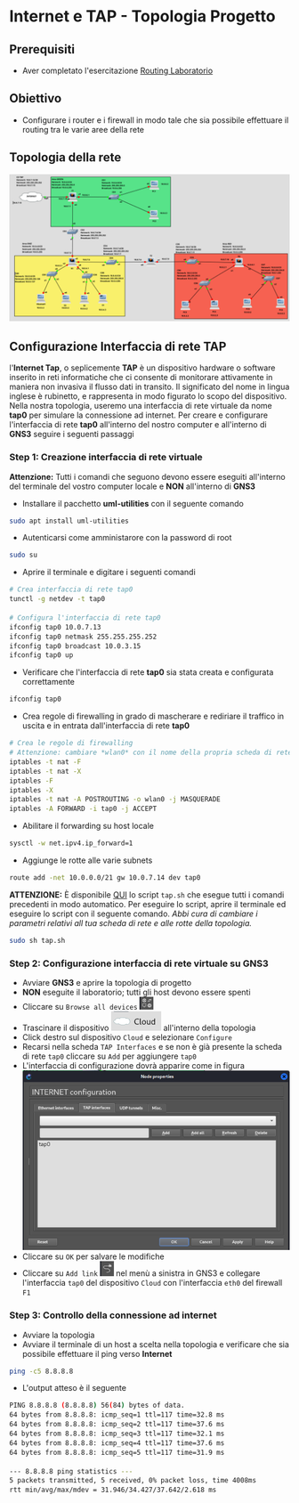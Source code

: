 # Internet e TAP - Topologia Progetto

## Prerequisiti
- Aver completato l'esercitazione [Routing Laboratorio](https://github.com/fpacenza/Fondamenti-di-Reti-e-Sicurezza-Informatica/tree/main/Routing)

## Obiettivo
- Configurare i router e i firewall in modo tale che sia possibile effettuare il routing tra le varie aree della rete

## Topologia della rete
![alt text](https://github.com/fpacenza/Fondamenti-di-Reti-e-Sicurezza-Informatica/blob/main/Routing/project_topology_gns3.png?raw=true)


## Configurazione Interfaccia di rete TAP
l'**Internet Tap**, o seplicemente **TAP** è un dispositivo hardware o software inserito in reti informatiche che ci consente di monitorare attivamente in maniera non invasiva il flusso dati in transito. Il significato del nome in lingua inglese è rubinetto, e rappresenta in modo figurato lo scopo del dispositivo.
Nella nostra topologia, useremo una interfaccia di rete virtuale da nome **tap0** per simulare la connessione ad internet. Per creare e configurare l'interfaccia di rete **tap0** all'interno del nostro computer e all'interno di **GNS3** seguire i seguenti passaggi

### Step 1: Creazione interfaccia di rete virtuale
**Attenzione:** Tutti i comandi che seguono devono essere eseguiti all'interno del terminale del vostro computer locale e **NON** all'interno di **GNS3**

- Installare il pacchetto **uml-utilities** con il seguente comando
```bash
sudo apt install uml-utilities
```

- Autenticarsi come amministarore con la password di root
```bash
sudo su
```

- Aprire il terminale e digitare i seguenti comandi
```bash
# Crea interfaccia di rete tap0
tunctl -g netdev -t tap0

# Configura l'interfaccia di rete tap0
ifconfig tap0 10.0.7.13
ifconfig tap0 netmask 255.255.255.252
ifconfig tap0 broadcast 10.0.3.15
ifconfig tap0 up
```

- Verificare che l'interfaccia di rete **tap0** sia stata creata e configurata correttamente
```bash
ifconfig tap0
```

- Crea regole di firewalling in grado di mascherare e rediriare il traffico in uscita e in entrata dall'interfaccia di rete **tap0**
```bash
# Crea le regole di firewalling
# Attenzione: cambiare *wlan0* con il nome della propria scheda di rete attualmente connessa alla rete internet
iptables -t nat -F
iptables -t nat -X
iptables -F
iptables -X
iptables -t nat -A POSTROUTING -o wlan0 -j MASQUERADE
iptables -A FORWARD -i tap0 -j ACCEPT
```

- Abilitare il forwarding su host locale 
```bash
sysctl -w net.ipv4.ip_forward=1
```

- Aggiunge le rotte alle varie subnets
```bash
route add -net 10.0.0.0/21 gw 10.0.7.14 dev tap0
```

**ATTENZIONE:** È disponibile [QUI](https://github.com/fpacenza/Fondamenti-di-Reti-e-Sicurezza-Informatica/blob/main/Internet%20e%20TAP/tap.sh?raw=true) lo script ``tap.sh`` che esegue tutti i comandi precedenti in modo automatico. Per eseguire lo script, aprire il terminale ed eseguire lo script con il seguente comando.
*Abbi cura di cambiare i parametri relativi all tua scheda di rete e alle rotte della topologia.*
```bash
sudo sh tap.sh
```

### Step 2: Configurazione interfaccia di rete virtuale su GNS3
- Avviare **GNS3** e aprire la topologia di progetto
- **NON** eseguite il laboratorio; tutti gli host devono essere spenti
- Cliccare su `Browse all devices` <img src="https://github.com/fpacenza/Fondamenti-di-Reti-e-Sicurezza-Informatica/blob/main/Routing/browse_all_devices.png?raw=true" width="25">
- Trascinare il dispositivo <img src="https://github.com/fpacenza/Fondamenti-di-Reti-e-Sicurezza-Informatica/blob/main/Internet%20e%20TAP/cloud.png?raw=true"> all'interno della topologia
- Click destro sul dispositivo `Cloud` e selezionare `Configure`
- Recarsi nella scheda `TAP Interfaces` e se non è già presente la scheda di rete `tap0` cliccare su `Add` per aggiungere `tap0`
- L'interfaccia di configurazione dovrà apparire come in figura
![alt text](https://github.com/fpacenza/Fondamenti-di-Reti-e-Sicurezza-Informatica/blob/main/Internet%20e%20TAP/cloud_configuration.png?raw=true)
- Cliccare su `OK` per salvare le modifiche
- Cliccare su `Add link` <img src="https://github.com/fpacenza/Fondamenti-di-Reti-e-Sicurezza-Informatica/blob/main/Routing/link.png?raw=true" width="25"> nel menù a sinistra in GNS3 e collegare l'interfaccia `tap0` del dispositivo `Cloud` con l'interfaccia `eth0` del firewall `F1`

### Step 3: Controllo della connessione ad internet
- Avviare la topologia
- Avviare il terminale di un host a scelta nella topologia e verificare che sia possibile effettuare il ping verso **Internet**
```bash
ping -c5 8.8.8.8
```
- L'output atteso è il seguente
```bash
PING 8.8.8.8 (8.8.8.8) 56(84) bytes of data.
64 bytes from 8.8.8.8: icmp_seq=1 ttl=117 time=32.8 ms
64 bytes from 8.8.8.8: icmp_seq=2 ttl=117 time=37.6 ms
64 bytes from 8.8.8.8: icmp_seq=3 ttl=117 time=32.1 ms
64 bytes from 8.8.8.8: icmp_seq=4 ttl=117 time=37.6 ms
64 bytes from 8.8.8.8: icmp_seq=5 ttl=117 time=31.9 ms

--- 8.8.8.8 ping statistics ---
5 packets transmitted, 5 received, 0% packet loss, time 4008ms
rtt min/avg/max/mdev = 31.946/34.427/37.642/2.618 ms                                                
```